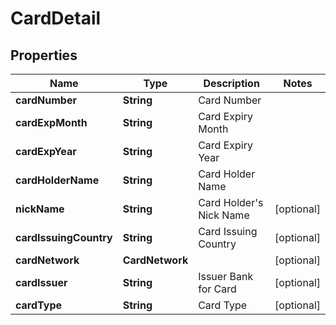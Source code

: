 

# CardDetail


## Properties

| Name | Type | Description | Notes |
|------------ | ------------- | ------------- | -------------|
|**cardNumber** | **String** | Card Number |  |
|**cardExpMonth** | **String** | Card Expiry Month |  |
|**cardExpYear** | **String** | Card Expiry Year |  |
|**cardHolderName** | **String** | Card Holder Name |  |
|**nickName** | **String** | Card Holder&#39;s Nick Name |  [optional] |
|**cardIssuingCountry** | **String** | Card Issuing Country |  [optional] |
|**cardNetwork** | **CardNetwork** |  |  [optional] |
|**cardIssuer** | **String** | Issuer Bank for Card |  [optional] |
|**cardType** | **String** | Card Type |  [optional] |



